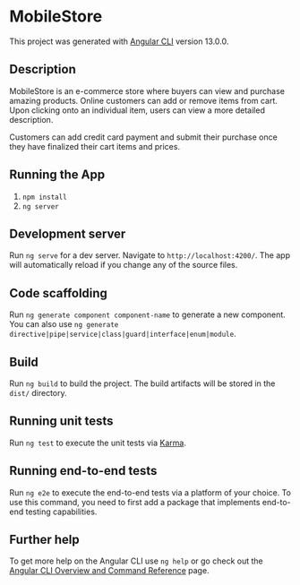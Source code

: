 # MobileStore

This project was generated with [Angular CLI](https://github.com/angular/angular-cli) version 13.0.0.

## Description
MobileStore is an e-commerce store where buyers can view and purchase amazing products. Online customers can add or remove items from cart.
Upon clicking onto an individual item, users can view a more detailed description. 

Customers can add credit card payment and submit their purchase once they have finalized their cart items and prices. 

## Running the App
1. ```npm install```
2. ```ng server```

## Development server

Run `ng serve` for a dev server. Navigate to `http://localhost:4200/`. The app will automatically reload if you change any of the source files.

## Code scaffolding

Run `ng generate component component-name` to generate a new component. You can also use `ng generate directive|pipe|service|class|guard|interface|enum|module`.

## Build

Run `ng build` to build the project. The build artifacts will be stored in the `dist/` directory.

## Running unit tests

Run `ng test` to execute the unit tests via [Karma](https://karma-runner.github.io).

## Running end-to-end tests

Run `ng e2e` to execute the end-to-end tests via a platform of your choice. To use this command, you need to first add a package that implements end-to-end testing capabilities.

## Further help

To get more help on the Angular CLI use `ng help` or go check out the [Angular CLI Overview and Command Reference](https://angular.io/cli) page.

